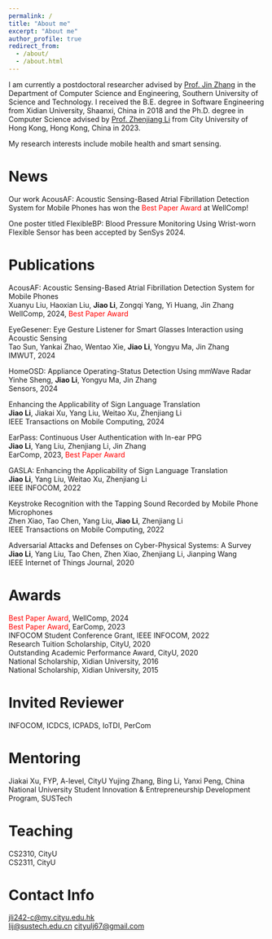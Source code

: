 ```yaml
---
permalink: /
title: "About me"
excerpt: "About me"
author_profile: true
redirect_from: 
  - /about/
  - /about.html
---
```


I am currently a postdoctoral researcher advised by [Prof. Jin Zhang](https://faculty.sustech.edu.cn/?tagid=zhangj4&iscss=1&snapid=1&orderby=date&go=1&lang=en) in the Department of Computer Science and Engineering, Southern University of Science and Technology. I received the B.E. degree in Software Engineering from Xidian University, Shaanxi, China in 2018 and the Ph.D. degree in Computer Science advised by [Prof. Zhenjiang Li](https://www.cs.cityu.edu.hk/~zhenjili/) from City University of Hong Kong, Hong Kong, China in 2023.

My research interests include mobile health and smart sensing.

News
======
Our work AcousAF: Acoustic Sensing-Based Atrial Fibrillation Detection System for Mobile Phones has won the <font color=red>Best Paper Award</font> at WellComp! 

One poster titled FlexibleBP: Blood Pressure Monitoring Using Wrist-worn Flexible Sensor has been accepted by SenSys 2024.    

Publications
======
AcousAF: Acoustic Sensing-Based Atrial Fibrillation Detection System for Mobile Phones  
Xuanyu Liu, Haoxian Liu, **Jiao Li**, Zongqi Yang, Yi Huang, Jin Zhang  
WellComp, 2024, <font color=red>Best Paper Award</font>

EyeGesener: Eye Gesture Listener for Smart Glasses Interaction using Acoustic Sensing  
Tao Sun, Yankai Zhao, Wentao Xie, **Jiao Li**, Yongyu Ma, Jin Zhang  
IMWUT, 2024

HomeOSD: Appliance Operating-Status Detection Using mmWave Radar  
Yinhe Sheng, **Jiao Li**, Yongyu Ma, Jin Zhang  
Sensors, 2024

Enhancing the Applicability of Sign Language Translation  
**Jiao Li**, Jiakai Xu, Yang Liu, Weitao Xu, Zhenjiang Li  
IEEE Transactions on Mobile Computing, 2024

EarPass: Continuous User Authentication with In-ear PPG   
**Jiao Li**, Yang Liu, Zhenjiang Li, Jin Zhang  
EarComp, 2023, <font color=red>Best Paper Award</font>

GASLA: Enhancing the Applicability of Sign Language Translation  
**Jiao Li**, Yang Liu, Weitao Xu, Zhenjiang Li  
IEEE INFOCOM, 2022

Keystroke Recognition with the Tapping Sound Recorded by Mobile Phone Microphones  
Zhen Xiao, Tao Chen, Yang Liu, **Jiao Li**, Zhenjiang Li  
IEEE Transactions on Mobile Computing, 2022

Adversarial Attacks and Defenses on Cyber-Physical Systems: A Survey  
**Jiao Li**, Yang Liu, Tao Chen, Zhen Xiao, Zhenjiang Li, Jianping Wang  
IEEE Internet of Things Journal, 2020


Awards
======
<font color=red>Best Paper Award</font>, WellComp, 2024   
<font color=red>Best Paper Award</font>, EarComp, 2023  
INFOCOM Student Conference Grant, IEEE INFOCOM, 2022  
Research Tuition Scholarship, CityU, 2020  
Outstanding Academic Performance Award, CityU, 2020  
National Scholarship, Xidian University, 2016  
National Scholarship, Xidian University, 2015  

Invited Reviewer
======
INFOCOM, ICDCS, ICPADS, IoTDI, PerCom

Mentoring
======
Jiakai Xu, FYP, A-level, CityU
Yujing Zhang, Bing Li, Yanxi Peng, China National University Student Innovation & Entrepreneurship Development Program, SUSTech

Teaching
======
CS2310, CityU  
CS2311, CityU  

Contact Info
====== 
jli242-c@my.cityu.edu.hk  
lij@sustech.edu.cn
cityulj67@gmail.com 


